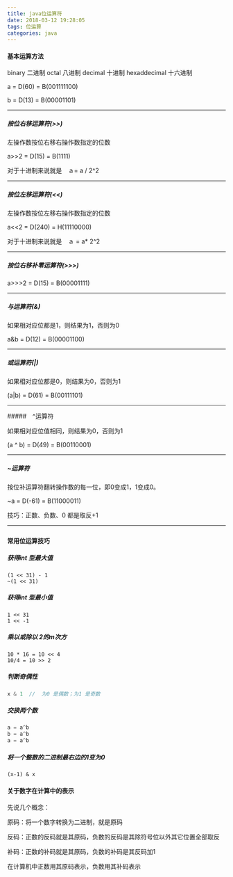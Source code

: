 ```yaml
---
title: java位运算符
date: 2018-03-12 19:28:05
tags: 位运算
categories: java
---
```


#### 基本运算方法

binary 二进制 octal 八进制 decimal 十进制 hexaddecimal 十六进制

a = D(60) = B(001111100)

b = D(13) = B(00001101)

---



##### 按位右移运算符(>>)

左操作数按位右移右操作数指定的位数

a>>2 = D(15) =  B(1111)

对于十进制来说就是　ａ= a / 2^2

---



##### 按位左移运算符(<<)

左操作数按位左移右操作数指定的位数

a<<2 = D(240) = H(11110000)

对于十进制来说就是　ａ = a* 2^2

---



##### 按位右移补零运算符(>>>)	

a>>>2 = 	D(15) = B(00001111)

---



##### 与运算符(&)

如果相对应位都是1，则结果为1，否则为0

a&b = D(12) = B(00001100)

---



##### 或运算符(|)

如果相对应位都是0，则结果为0，否则为1

(a|b) = D(61) = B(00111101)

---



#####　^运算符

如果相对应位值相同，则结果为0，否则为1

(a ^ b) = D(49) = B(00110001)

---



##### ~运算符

按位补运算符翻转操作数的每一位，即0变成1，1变成0。

~a = D(-61) = B(11000011)

技巧：正数、负数、0 都是取反+1

-----

##### 

#### 常用位运算技巧

##### 	获得int 型最大值

```
(1 << 31) - 1
~(1 << 31)
```

##### 获得int 型最小值

```
1 << 31
1 << -1
```

##### 乘以或除以 2的m次方

```
10 * 16 = 10 << 4
10/4 = 10 >> 2
```

##### 判断奇偶性

```java
x & 1  //  为0 是偶数；为1 是奇数
```

##### 交换两个数

```java
a = a^b
b = a^b
a = a^b
```

##### 将一个整数的二进制最右边的1变为0

```
(x-1) & x
```

#### 关于数字在计算中的表示

先说几个概念：

原码：将一个数字转换为二进制，就是原码

反码：正数的反码就是其原码，负数的反码是其除符号位以外其它位置全部取反

补码：正数的补码就是其原码，负数的补码是其反码加1

在计算机中正数用其原码表示，负数用其补码表示
